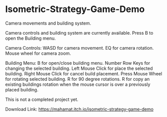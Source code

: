 # Isometric-Strategy-Game-Demo
Camera movements and building system.

Camera controls and building system are currently available.
Press B to open the Building menu.

Camera Controls:
WASD for camera movement.
EQ for camera rotation.
Mouse wheel for camera zoom.

Building Menu:
B for open/close building menu.
Number Row Keys for changing the selected building.
Left Mouse Click for place the selected building.
Right Mouse Click for cancel build placement.
Press Mouse Wheel for rotating selected building.
R for 90 degree rotations.
R for copy an existing buildings rotation when the mouse cursor is over a previously placed building.

This is not a completed project yet.

Download Link: https://mahamat.itch.io/isometric-strategy-game-demo
